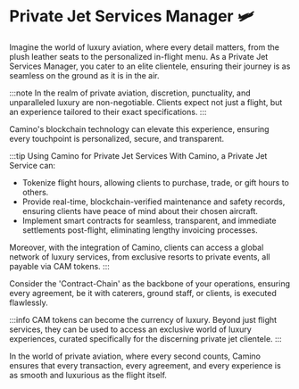 # Private Jet Services Manager 🛩️

Imagine the world of luxury aviation, where every detail matters, from the plush leather seats to the personalized in-flight menu. As a Private Jet Services Manager, you cater to an elite clientele, ensuring their journey is as seamless on the ground as it is in the air.

:::note
In the realm of private aviation, discretion, punctuality, and unparalleled luxury are non-negotiable. Clients expect not just a flight, but an experience tailored to their exact specifications.
:::

Camino's blockchain technology can elevate this experience, ensuring every touchpoint is personalized, secure, and transparent.

:::tip Using Camino for Private Jet Services
With Camino, a Private Jet Service can:
- Tokenize flight hours, allowing clients to purchase, trade, or gift hours to others.
- Provide real-time, blockchain-verified maintenance and safety records, ensuring clients have peace of mind about their chosen aircraft.
- Implement smart contracts for seamless, transparent, and immediate settlements post-flight, eliminating lengthy invoicing processes.

Moreover, with the integration of Camino, clients can access a global network of luxury services, from exclusive resorts to private events, all payable via CAM tokens.
:::

Consider the 'Contract-Chain' as the backbone of your operations, ensuring every agreement, be it with caterers, ground staff, or clients, is executed flawlessly.

:::info
CAM tokens can become the currency of luxury. Beyond just flight services, they can be used to access an exclusive world of luxury experiences, curated specifically for the discerning private jet clientele.
:::

In the world of private aviation, where every second counts, Camino ensures that every transaction, every agreement, and every experience is as smooth and luxurious as the flight itself.
